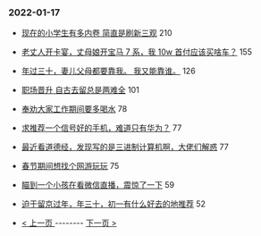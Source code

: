 ### 2022-01-17 
- [现在的小学生有多内卷 简直是刷新三观](https://www.v2ex.com/t/828602) 210
- [老丈人开卡宴，丈母娘开宝马 7 系，我 10w 首付应该买啥车？](https://www.v2ex.com/t/828771) 155
- [年过三十，妻儿父母都要靠我。 我又能靠谁。](https://www.v2ex.com/t/828680) 126
- [职场晋升 自古去留总是两难全](https://www.v2ex.com/t/828670) 101
- [奉劝大家工作期间要多喝水](https://www.v2ex.com/t/828645) 78
- [求推荐一个信号好的手机，难道只有华为？](https://www.v2ex.com/t/828613) 77
- [最近看道德经，发现写的是三进制计算机啊，大佬们解惑](https://www.v2ex.com/t/828650) 77
- [春节期间想找个网游玩玩](https://www.v2ex.com/t/828767) 75
- [瞄到一个小孩在看微信直播，震惊了一下](https://www.v2ex.com/t/828618) 59
- [迫于留京过年，年三十，初一有什么好去的地推荐](https://www.v2ex.com/t/828715) 52 

- [ < 上一页 ](https://github.com/able8/v2ex-hot-record/blob/master/2022-01-16.md) -------- [ 下一页 > ](https://github.com/able8/v2ex-hot-record/blob/master/2022-01-18.md)